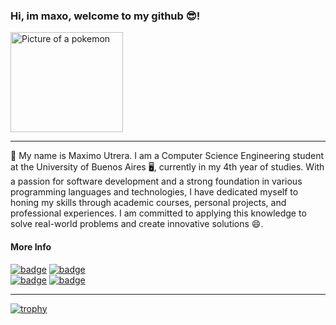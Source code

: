 ### Hi, im maxo, welcome to my github 😎!

<img src="https://images-wixmp-ed30a86b8c4ca887773594c2.wixmp.com/f/3321c70e-a1a8-4754-9c16-dde2c745e9c4/d3grmf7-73c11cd6-ff1e-4a11-9544-be9acc9b41d8.png?token=eyJ0eXAiOiJKV1QiLCJhbGciOiJIUzI1NiJ9.eyJzdWIiOiJ1cm46YXBwOjdlMGQxODg5ODIyNjQzNzNhNWYwZDQxNWVhMGQyNmUwIiwiaXNzIjoidXJuOmFwcDo3ZTBkMTg4OTgyMjY0MzczYTVmMGQ0MTVlYTBkMjZlMCIsIm9iaiI6W1t7InBhdGgiOiJcL2ZcLzMzMjFjNzBlLWExYTgtNDc1NC05YzE2LWRkZTJjNzQ1ZTljNFwvZDNncm1mNy03M2MxMWNkNi1mZjFlLTRhMTEtOTU0NC1iZTlhY2M5YjQxZDgucG5nIn1dXSwiYXVkIjpbInVybjpzZXJ2aWNlOmZpbGUuZG93bmxvYWQiXX0.ohJy1B99SirTFRz4JA0DN4KYeU2mCg8idWiHUQWubBA" width="180" height="160" alt="Picture of a pokemon">

<hr />

🍃 My name is Maximo Utrera. I am a Computer Science Engineering student at the University of Buenos Aires 🖥️, currently in my 4th year of studies. With a passion for software development and a strong foundation in various programming languages and technologies, I have dedicated myself to honing my skills through academic courses, personal projects, and professional experiences. I am committed to applying this knowledge to solve real-world problems and create innovative solutions 😄.

#### More Info

[![badge](https://img.shields.io/badge/-LinkedIn-blue?logo=linkedin)](https://www.linkedin.com/in/maximo-utrera/)
[![badge](https://img.shields.io/badge/-Portfolio-gray?logo=gamejolt&logoColor=white)](https://maxogod.github.io/)    
[![badge](https://img.shields.io/badge/-CV%20(en)-black?logo=readdotcv&logoColor=black&labelColor=white)](https://maxogod.github.io/Maximo%20Utrera%20CV.pdf)
[![badge](https://img.shields.io/badge/-CV%20(es)-black?logo=readdotcv&logoColor=black&labelColor=white)](https://maxogod.github.io/Maximo%20Utrera%20CV%20-%20Espa%C3%B1ol.pdf)

<hr />

[![trophy](https://github-profile-trophy.vercel.app/?username=maxogod&theme=tokyonight&no-bg=false&no-frame=true&title=MultiLanguage,Commits,Reviews,PR,Repositories,Issues,Followers,Stars)](https://github.com/ryo-ma/github-profile-trophy)

<!-- [![My stats](https://github-readme-stats.vercel.app/api?username=maxogod&show_icons=true&theme=tokyonight)](https://github.com/anuraghazra/github-readme-stats) -->
